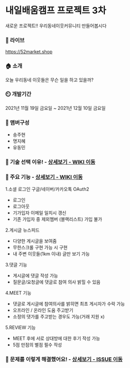 # 내일배움캠프 프로젝트 3차
새로운 프로젝트!! 우리동네이웃커뮤니티 만들어봅시다

### 🔗 라이브
https://52market.shop

### 🏠 소개 
오늘 우리동네 이웃들은 무슨 일을 하고 있을까? 

### ⏲️ 개발기간  
2021년 11월 19일 금요일 ~ 2021년 12월 10일 금요일

### 🧙 맴버구성  
* 송주현  
* 명지혜  
* 유동민   

### 📌 기술 선택 이유! - <a href="https://github.com/AndrewDongminYoo/52market.shop/wiki" >상세보기 - WIKI 이동</a>

### 📌 주요 기능 - <a href="https://quark-tax-4c7.notion.site/0f2473ecfce04c998992c0b337a40142?v=c586b127964a4dcfa224281e565bba9b" >상세보기 - WIKI 이동</a>
1.소셜 로그인 구글/네이버/카카오톡 OAuth2  
* 로그인
* 로그아웃
* 기가입자 이메일 일치시 갱신  
* 기존 가입자 중 제외멤버 (블랙리스트) 가입 불가

2.게시글 뉴스피드
* 다양한 게시글을 보여줌  
* 무한스크롤 구현 가능 시 구현  
* 내 주변 이웃들(1km 이내) 글만 보기 가능  

3.댓글 기능
* 게시글에 댓글 작성 가능  
* 질문글/요청글에 댓글로 참여 의사 밝힐 수 있음   

4.MEET 기능
* 댓글로 게시글에 참여의사를 밝히면 최초 게시자가 수락 가능  
* 오프라인 / 온라인 도움 주고받기  
* 소정의 댓가를 주고받는 경우도 가능(거래 지원 x)

5.REVIEW 기능
* MEET 후에 서로 상대방에 대한 후기 작성 가능
* 5점 만점의 별점 필수 작성

### 📌 문제를 이렇게 해결했어요! - <a href="https://github.com/AndrewDongminYoo/52market.shop/issues" >상세보기 - ISSUE 이동</a>
